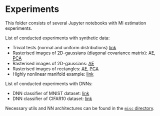 # Experiments

This folder consists of several Jupyter notebooks with MI estimation experiments.

List of conducted experiments with synthetic data:
- Trivial tests (normal and uniform distributions) [link](<./No compression tests.ipynb>)
- Rasterised images of 2D-gaussians (diagonal covariance matrix): [AE](<./Gaussian plots, AE.ipynb>), [PCA](<./Gaussian plots, PCA.ipynb>)
- Rasterised images of 2D-gaussians: [AE](<./Correlated Gaussian plots, AE.ipynb>)
- Rasterised images of rectangles: [AE](<./Rectangles, AE.ipynb>), [PCA](<./Rectangles, AE.ipynb>)
- Highly nonlinear manifold example: [link](<./Anti-PCA.ipynb>)

List of conducted experiments with DNNs:
- DNN classifier of MNIST dataset: [link](<./Information plane experiments (DNN classifier, MNIST).ipynb>)
- DNN classifier of CIFAR10 dataset: [link](<./Information plane experiments (DNN classifier, CIFAR10).ipynb>)

Necessary utils and NN architectures can be found in the [`misc` directory](./misc).
